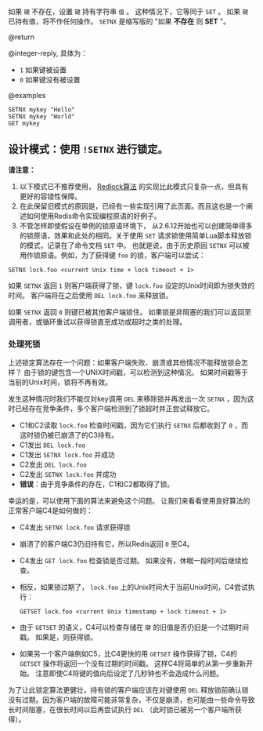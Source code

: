 如果 `键` 不存在，设置 `键` 持有字符串 `值` 。
这种情况下，它等同于 `SET` 。
如果 `键` 已持有值，将不作任何操作。
`SETNX` 是缩写版的 "如果 **不存在** 则 **SET** "。

@return

@integer-reply, 具体为：

* `1` 如果键被设置
* `0` 如果键没有被设置

@examples

```cli
SETNX mykey "Hello"
SETNX mykey "World"
GET mykey
```

## 设计模式：使用 `!SETNX` 进行锁定。

**请注意：**

1. 以下模式已不推荐使用，  [Redlock算法](http://redis.io/topics/distlock) 的实现比此模式只复杂一点，但具有更好的容错性保障。
2. 在此保留旧模式的原因是，已经有一些实现引用了此页面。而且这也是一个阐述如何使用Redis命令实现编程原语的好例子。
3. 不管怎样即使假设在单例的锁原语环境下， 从2.6.12开始也可以创建简单得多的锁原语，效果和此处的相同。关于使用 `SET` 请求锁使用简单Lua脚本释放锁的模式，记录在了命令文档 `SET` 中。
也就是说，由于历史原因 `SETNX` 可以被用作锁原语。例如，为了获得键 `foo` 的锁，客户端可以尝试：

```
SETNX lock.foo <current Unix time + lock timeout + 1>
```

如果 `SETNX` 返回 `1` 则客户端获得了锁，键 `lock.foo` 设定的Unix时间即为锁失效的时间。
客户端将在之后使用 `DEL lock.foo` 来释放锁。

如果 `SETNX` 返回 `0` 则键已被其他客户端锁住。
如果锁是非阻塞的我们可以返回至调用者，或循环重试以获得锁直至成功或超时之类的处理。

### 处理死锁

上述锁定算法存在一个问题：如果客户端失败、崩溃或其他情况不能释放锁会怎样？
由于锁的键包含一个UNIX时间戳，可以检测到这种情况。
如果时间戳等于当前的Unix时间，锁将不再有效。

发生这种情况时我们不能仅对key调用 `DEL` 来移除锁并再发出一次 `SETNX` ，因为这时已经存在竞争条件，多个客户端检测到了锁超时并正尝试释放它。

* C1和C2读取 `lock.foo` 检查时间戳，因为它们执行 `SETNX` 后都收到了 `0` ，而这时锁仍被已崩溃了的C3持有。
* C1发出 `DEL lock.foo`
* C1发出 `SETNX lock.foo` 并成功
* C2发出 `DEL lock.foo`
* C2发出 `SETNX lock.foo` 并成功
* **错误**：由于竞争条件的存在，C1和C2都取得了锁。

幸运的是，可以使用下面的算法来避免这个问题。
让我们来看看使用良好算法的正常客户端C4是如何做的：

*   C4发出 `SETNX lock.foo` 请求获得锁

*   崩溃了的客户端C3仍旧持有它，所以Redis返回 `0` 至C4。

*   C4发出 `GET lock.foo` 检查锁是否过期。
    如果没有，休眠一段时间后继续检查。

*   相反，如果锁过期了， `lock.foo` 上的Unix时间大于当前Unix时间，C4尝试执行：

    ```
    GETSET lock.foo <current Unix timestamp + lock timeout + 1>
    ```

*   由于 `GETSET` 的语义，C4可以检查存储在 `键` 的旧值是否仍旧是一个过期时间戳。
    如果是，则获得锁。

*   如果另一个客户端例如C5，比C4更快的用 `GETSET` 操作获得了锁，C4的 `GETSET` 操作将返回一个没有过期的时间戳。
    这样C4将简单的从第一步重新开始。
    注意即使C4将键的值向后设定了几秒钟也不会造成什么问题。

为了让此锁定算法更健壮，持有锁的客户端应该在对键使用 `DEL` 释放锁前确认锁没有过期。因为客户端的故障可能非常复杂，不仅是崩溃，也可能由一些命令导致长时间阻塞，在很长时间以后再尝试执行 `DEL` （此时锁已被另一个客户端所获得）。
